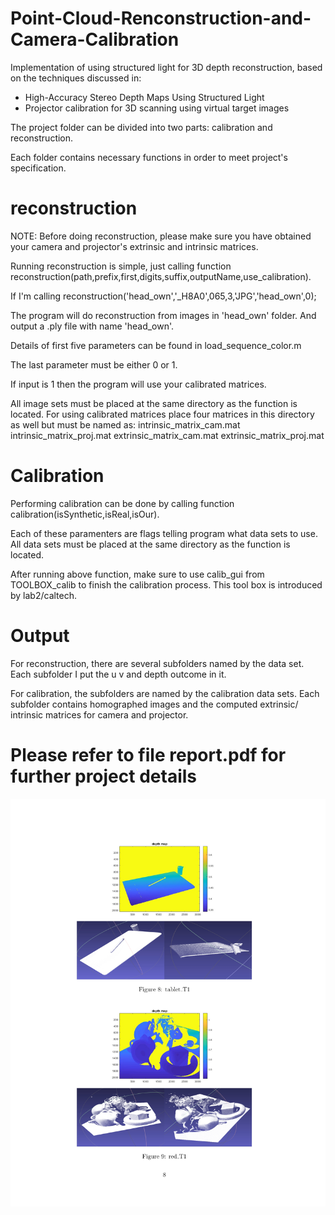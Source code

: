 # Point-Cloud-Renconstruction-and-Camera-Calibration
Implementation of using structured light for 3D depth reconstruction, based on the techniques discussed in:  
* High-Accuracy Stereo Depth Maps Using Structured Light  
* Projector calibration for 3D scanning using virtual target images 

The project folder can be divided into two parts: calibration and reconstruction.

Each folder contains necessary functions in order to meet project's specification.



# reconstruction

NOTE: Before doing reconstruction, please make sure you have obtained your camera and projector's extrinsic and intrinsic matrices.

Running reconstruction is simple, just calling function reconstruction(path,prefix,first,digits,suffix,outputName,use_calibration).

If I'm calling reconstruction('head_own','_H8A0',065,3,'JPG','head_own',0);

The program will do reconstruction from images in 'head_own' folder. And output a .ply file with name 'head_own'.

Details of first five parameters can be found in load_sequence_color.m

The last parameter must be either 0 or 1.

If input is 1 then the program will use your calibrated matrices.

All image sets must be placed at the same directory as the function is located. 
For using calibrated matrices place four matrices in this directory as well but must be named as:
intrinsic_matrix_cam.mat
intrinsic_matrix_proj.mat
extrinsic_matrix_cam.mat
extrinsic_matrix_proj.mat



# Calibration

Performing calibration can be done by calling function calibration(isSynthetic,isReal,isOur).

Each of these paramenters are flags telling program what data sets to use.
All data sets must be placed at the same directory as the function is located. 

After running above function, make sure to use calib_gui from TOOLBOX_calib to finish the calibration process.
This tool box is introduced by lab2/caltech.


# Output


For reconstruction, there are several subfolders named by the data set. Each subfolder I put the u v and depth outcome in it.

For calibration, the subfolders are named by the calibration data sets. Each subfolder contains homographed images and the computed extrinsic/ intrinsic matrices for camera and projector.

# Please refer to file report.pdf for further project details 
![result](https://github.com/pleaseRedo/Point-Cloud-Renconstruction-and-Camera-Calibration/blob/master/112617351124_0report_8.jpg)
